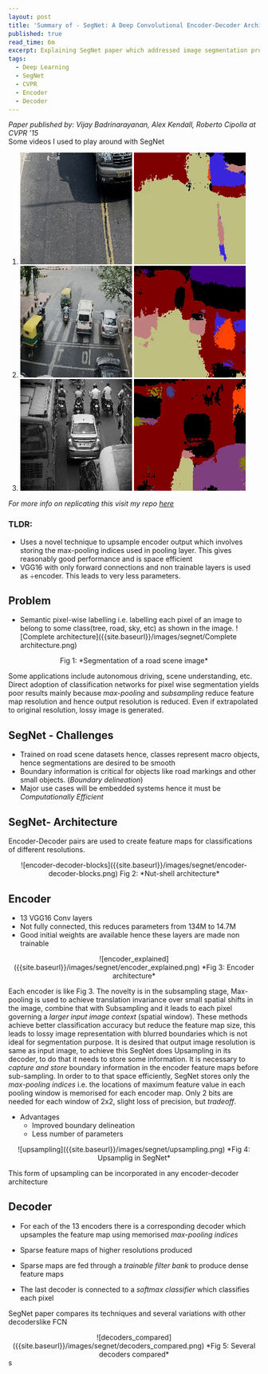 ```yaml
---
layout: post
title: 'Summary of - SegNet: A Deep Convolutional Encoder-Decoder Architecture for Image Segmentation'
published: true
read_time: 6m
excerpt: Explaining SegNet paper which addressed image segmentation problem which is nothing but breaking an image into various macro classes like sky, road, person etc.
tags:
  - Deep Learning
  - SegNet
  - CVPR
  - Encoder
  - Decoder
---
```

*Paper published by: Vijay Badrinarayanan, Alex Kendall, Roberto Cipolla at CVPR ’15*  
Some videos I used to play around with SegNet
1. ![](https://github.com/saytosid/segnet_docker_cs671/raw/master/videos/input.gif) ![](https://github.com/saytosid/segnet_docker_cs671/raw/master/videos/output.gif)   
2. ![](https://github.com/saytosid/segnet_docker_cs671/raw/master/videos/input2.gif) ![](https://github.com/saytosid/segnet_docker_cs671/raw/master/videos/output2.gif)  
3. ![](https://github.com/saytosid/segnet_docker_cs671/raw/master/videos/input3.gif) ![](https://github.com/saytosid/segnet_docker_cs671/raw/master/videos/output3.gif)  

*For more info on replicating this visit my repo [here](https://github.com/saytosid/segnet_docker_cs671)*  

### TLDR: 
- Uses a novel technique to upsample encoder output which involves storing the max-pooling indices used in pooling layer. This gives reasonably good performance and is space efficient
- VGG16 with only forward connections and non trainable layers is used as ÷encoder. This leads to very less parameters.

## Problem

- Semantic pixel-wise labelling i.e. labelling each pixel of an image to belong to some class(tree, road, sky, etc) as shown in the image.
![Complete architecture]({{site.baseurl}}/images/segnet/Complete architecture.png)
<center>Fig 1: *Segmentation of a road scene image* </center>  

Some applications include autonomous driving, scene understanding, etc. Direct adoption of classification networks for pixel wise segmentation yields poor results mainly because *max-pooling* and *subsampling* reduce feature map resolution and hence output resolution is reduced. Even if extrapolated to original resolution, lossy image is generated.  

## SegNet - Challenges
- Trained on road scene datasets hence, classes represent macro objects, hence segmentations are desired to be smooth
- Boundary information is critical for objects like road markings and other small objects. (*Boundary delineation*)
- Major use cases will be embedded systems hence it must be *Computationally Efficient*

## SegNet- Architecture
Encoder-Decoder pairs are used to create feature maps for classifications of different resolutions.  
<center>
![encoder-decoder-blocks]({{site.baseurl}}/images/segnet/encoder-decoder-blocks.png)
Fig 2: *Nut-shell architecture* 
</center>  

## Encoder
- 13 VGG16 Conv layers 
- Not fully connected, this reduces parameters from 134M to 14.7M
- Good initial weights are available hence these layers are made non trainable  
<center>
![encoder_explained]({{site.baseurl}}/images/segnet/encoder_explained.png)
*Fig 3: Encoder architecture* 
</center>

Each encoder is like Fig 3. The novelty is in the subsampling stage, Max-pooling is used to achieve translation invariance over small spatial shifts in the image, combine that with Subsampling and it leads to each pixel governing a *larger input image context* (spatial window). These methods achieve better classification accuracy but reduce the feature map size, this leads to lossy image representation with blurred boundaries which is not ideal for segmentation purpose. It is desired that output image resolution is same as input image, to achieve this SegNet does Upsampling in its decoder, to do that it needs to store some information.
It is necessary to *capture and store* boundary information in the encoder feature maps before sub-sampling. In order to to that space efficiently, SegNet stores only the *max-pooling indices* i.e. the locations of maximum feature value in each pooling window is memorised for each encoder map. Only 2 bits are needed for each window of 2x2, slight loss of precision, but *tradeoff*.
- Advantages
  - Improved boundary delineation
  - Less number of parameters  
<center>
![upsampling]({{site.baseurl}}/images/segnet/upsampling.png)
*Fig 4: Upsamplig in SegNet*
</center>  

This form of upsampling can be incorporated in any encoder-decoder architecture

## Decoder  
- For each of the 13 encoders there is a corresponding decoder which upsamples the feature map using memorised *max-pooling indices*


- Sparse feature maps of higher resolutions produced 


- Sparse maps are fed through a *trainable filter bank* to produce dense feature maps

- The last decoder is connected to a *softmax classifier* which classifies each pixel

SegNet paper compares its techniques and several variations with other decoderslike FCN
<center>
![decoders_compared]({{site.baseurl}}/images/segnet/decoders_compared.png)  
*Fig 5: Several decoders compared*  
</center>s
